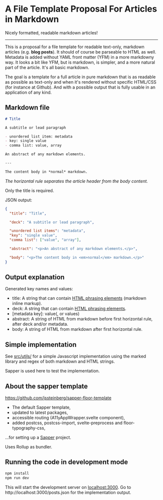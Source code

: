 # A File Template Proposal For Articles in Markdown

Nicely formatted, readable markdown articles!

---

This is a proposal for a file template for readable text-only, markdown articles (e.g. **blog posts**). It should of course be parseable to HTML as well. Metadata is added without YAML front matter (YFM) in a more markdowny way. It looks a bit like YFM, but is markdown, is simpler, and a more natural part of the article. It's all basic markdown.

The goal is a template for a full article in pure markdown that is as readable as possible as text-only and when it's rendered without specific HTML/CSS (for instance at Github). And with a possible output that is fully usable in an application of any kind.


## Markdown file

```markdown
# Title

A subtitle or lead paragraph

- unordered list item: metadata
- key: single value
- comma list: value, array

An abstract of any markdown elements.

---

The content body in *normal* markdown.
```

*The horizontal rule separates the article header from the body content.*

Only the title is required.

JSON output:

```json
{
  "title": "Title",

  "deck": "A subtitle or lead paragraph",

  "unordered list items": "metadata",
  "key": "single value",
  "comma list": ["value", "array"],

  "abstract": "<p>An abstract of any markdown elements.</p>",

  "body": "<p>The content body in <em>normal</em> markdown.</p>"
}
```

## Output explanation

Generated key names and values:

- title: A string that can contain [HTML phrasing elements][phrasing] (markdown inline markup).
- deck: A string that can contain [HTML phrasing elements][phrasing].
- [metadata key]: value(, or values)
- abstract: A string of HTML from markdown before first horizontal rule, after deck and/or metadata.
- body: A string of HTML from markdown after first horizontal rule.

## Simple implementation

See [src/utils/](https://github.com/jssteinberg/markdown-article-template/tree/main/src/utils) for a simple Javascript implementation using the marked library and regex of both markdown and HTML strings.

Sapper is used here to test the implementation.

## About the sapper template

https://github.com/jssteinberg/sapper-floor-template

- The default Sapper template,
- updated to latest packages,
- accessible routing (A11yAppWrapper.svelte component),
- added postcss, postcss-import, svelte-preprocess and floor-typography-css,

...for setting up a [Sapper](https://github.com/sveltejs/sapper) project.

Uses Rollup as bundler.

## Running the code in development mode

```sh
npm install
npm run dev
```

This will start the development server on [localhost:3000](http://localhost:3000). Go to http://localhost:3000/posts.json for the implementation output.

[phrasing]: https://developer.mozilla.org/en-US/docs/Web/Guide/HTML/Content_categories#phrasing_content
